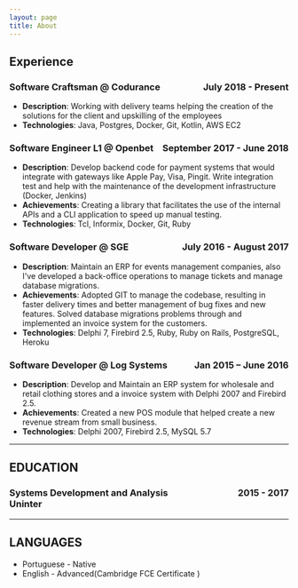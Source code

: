 ```yaml
---
layout: page
title: About
---
```


## Experience

### **Software Craftsman @ Codurance** <span style='float:right'>July 2018 - Present</span>
* **Description**: Working with delivery teams helping the creation of the solutions for the client and upskilling of the employees
* **Technologies**: Java, Postgres, Docker, Git, Kotlin, AWS EC2 

### **Software Engineer L1 @ Openbet** <span style='float:right'>September 2017 - June 2018</span>
* **Description**: Develop backend code for payment systems that would integrate with gateways like Apple Pay, Visa, Pingit. Write integration test and help with the maintenance of the development infrastructure (Docker, Jenkins) 
* **Achievements**: Creating a library that facilitates the use of the internal APIs and a CLI application to speed up manual testing.
* **Technologies**: Tcl, Informix, Docker, Git, Ruby

### **Software Developer @ SGE** <span style='float:right'>July 2016 - August 2017</span>
* **Description**: Maintain an ERP for events management companies, also I've developed a back-office operations to manage tickets and manage database migrations.
* **Achievements**: Adopted GIT to manage the codebase, resulting in faster delivery times and better management of bug fixes and new features. Solved database migrations problems through and implemented an invoice system for the customers.
* **Technologies**: Delphi 7, Firebird 2.5, Ruby, Ruby on Rails, PostgreSQL, Heroku


### **Software Developer @ Log Systems** <span style='float:right'>Jan 2015 – June 2016</span>
* **Description**: Develop and Maintain an ERP system for wholesale and retail clothing stores and a invoice system with Delphi 2007 and Firebird 2.5. 
* **Achievements**: Created a new POS module that helped create a new revenue stream from small business.
* **Technologies**: Delphi 2007, Firebird 2.5, MySQL 5.7

<hr/>

## EDUCATION
### Systems Development and Analysis <span style="float:right">2015 - 2017</span> <br/> **Uninter**

<hr/>

## LANGUAGES 
* Portuguese - Native    
* English - Advanced(Cambridge FCE Certificate )
